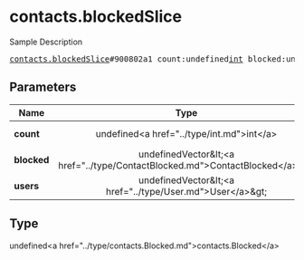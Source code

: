 # contacts.blockedSlice

Sample Description

<pre>
<a href="../constructor/contacts.blockedSlice.md">contacts.blockedSlice</a>#900802a1 count:undefined<a href="../type/int.md">int</a> blocked:undefinedVector&lt;<a href="../type/ContactBlocked.md">ContactBlocked</a>&gt; users:undefinedVector&lt;<a href="../type/User.md">User</a>&gt; = undefined<a href="../type/contacts.Blocked.md">contacts.Blocked</a>;
</pre>

## Parameters

| Name | Type | Description |
|------|:----:|-------------|
| **count** | undefined&lt;a href=&#34;../type/int.md&#34;&gt;int&lt;/a&gt; | Param description |
| **blocked** | undefinedVector&amp;lt;&lt;a href=&#34;../type/ContactBlocked.md&#34;&gt;ContactBlocked&lt;/a&gt;&amp;gt; | Param description |
| **users** | undefinedVector&amp;lt;&lt;a href=&#34;../type/User.md&#34;&gt;User&lt;/a&gt;&amp;gt; | Param description |

## Type

undefined&lt;a href=&#34;../type/contacts.Blocked.md&#34;&gt;contacts.Blocked&lt;/a&gt;
